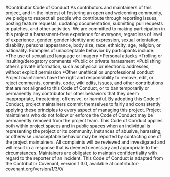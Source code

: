 #Contributor Code of Conduct
As contributors and maintainers of this project, and in the interest of fostering an open and welcoming community, we pledge to respect all people who contribute through reporting issues, posting feature requests, updating documentation, submitting pull requests or patches, and other activities.
We are committed to making participation in this project a harassment-free experience for everyone, regardless of level of experience, gender, gender identity and expression, sexual orientation, disability, personal appearance, body size, race, ethnicity, age, religion, or nationality.
Examples of unacceptable behavior by participants include:
*The use of sexualized language or imagery
*Personal attacks
*Trolling or insulting/derogatory comments
*Public or private harassment
*Publishing other’s private information, such as physical or electronic addresses, without explicit permission
*Other unethical or unprofessional conduct
Project maintainers have the right and responsibility to remove, edit, or reject comments, commits, code, wiki edits, issues, and other contributions that are not aligned to this Code of Conduct, or to ban temporarily or permanently any contributor for other behaviors that they deem inappropriate, threatening, offensive, or harmful.
By adopting this Code of Conduct, project maintainers commit themselves to fairly and consistently applying these principles to every aspect of managing this project. Project maintainers who do not follow or enforce the Code of Conduct may be permanently removed from the project team.
This Code of Conduct applies both within project spaces and in public spaces when an individual is representing the project or its community.
Instances of abusive, harassing, or otherwise unacceptable behavior may be reported by contacting one of the project maintainers. All complaints will be reviewed and investigated and will result in a response that is deemed necessary and appropriate to the circumstances. Maintainers are obligated to maintain confidentiality with regard to the reporter of an incident.
This Code of Conduct is adapted from the Contributor Covenant, version 1.3.0, available at contributor-covenant.org/version/1/3/0/
